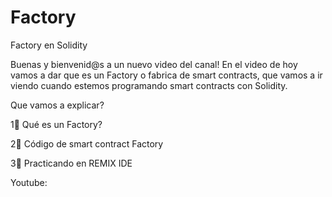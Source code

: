 # Factory

Factory en Solidity

Buenas y bienvenid@s a un nuevo video del canal! En el video de hoy vamos a dar que es un Factory o fabrica de smart contracts, que vamos a ir viendo cuando estemos programando smart contracts con Solidity.

Que vamos a explicar?

1⃣ Qué es un Factory?

2⃣ Código de smart contract Factory

3⃣ Practicando en REMIX IDE

Youtube:

